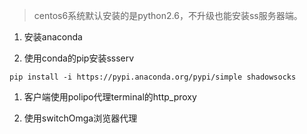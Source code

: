 > centos6系统默认安装的是python2.6，不升级也能安装ss服务器端。

1. 安装anaconda

2. 使用conda的pip安装ssserv

```
pip install -i https://pypi.anaconda.org/pypi/simple shadowsocks
```

1. 客户端使用polipo代理terminal的http_proxy

1. 使用switchOmga浏览器代理
